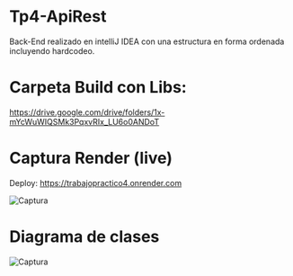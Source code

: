 # Tp4-ApiRest

Back-End realizado en intelliJ IDEA con una estructura en forma ordenada incluyendo hardcodeo.

# Carpeta Build con Libs:

https://drive.google.com/drive/folders/1x-mYcWuWIQSMk3PqxvRIx_LU6o0ANDoT

# Captura Render (live)

Deploy: https://trabajopractico4.onrender.com

![Captura](https://github.com/JoaquinMS/Tp4-ApiRest/assets/118018407/5c6e715a-5443-4ea1-82cd-0dcae223a4ca)

# Diagrama de clases

![Captura](https://github.com/JoaquinMS/Tp4-ApiRest/assets/118018407/b8c5635d-a23a-475b-8d20-78e3bf84c9e6)



